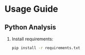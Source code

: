 # Usage Guide

## Python Analysis
1. Install requirements:
   ```bash
   pip install -r requirements.txt
   
